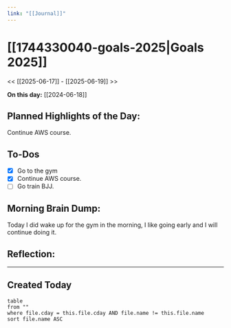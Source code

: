 ```yaml
---
link: "[[Journal]]"
---
```

# [[1744330040-goals-2025|Goals 2025]]
<< [[2025-06-17]] - [[2025-06-19]] >>

**On this day:** [[2024-06-18]]
## Planned Highlights of the Day:
Continue AWS course.
## To-Dos
- [x] Go to the gym
- [x] Continue AWS course.
- [ ] Go train BJJ.
## Morning Brain Dump:
Today I did wake up for the gym in the morning, I like going early and I will continue doing it.
## Reflection:

---
## Created Today
```dataview
table
from ""
where file.cday = this.file.cday AND file.name != this.file.name
sort file.name ASC
```


